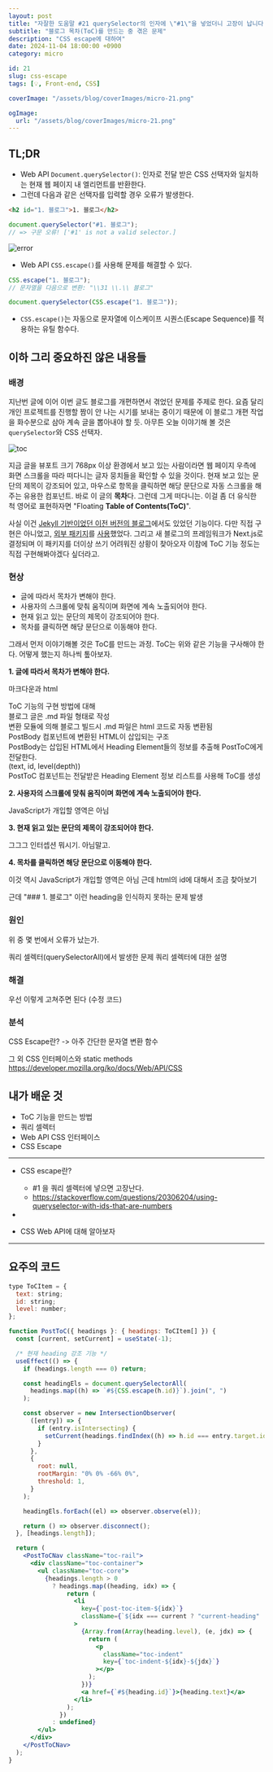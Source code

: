 ```yaml
---
layout: post
title: "자잘한 도움말 #21 querySelector의 인자에 \"#1\"을 넣었더니 고장이 납니다."
subtitle: "블로그 목차(ToC)를 만드는 중 겪은 문제"
description: "CSS escape에 대하여"
date: 2024-11-04 18:00:00 +0900
category: micro

id: 21
slug: css-escape
tags: [💡, Front-end, CSS]

coverImage: "/assets/blog/coverImages/micro-21.png"

ogImage:
  url: "/assets/blog/coverImages/micro-21.png"
---
```


## TL;DR

- Web API `Document.querySelector()`: 인자로 전달 받은 CSS 선택자와 일치하는 현재 웹 페이지 내 엘리먼트를 반환한다.
- 그런데 다음과 같은 선택자를 입력할 경우 오류가 발생한다.
```html
<h2 id="1. 블로그">1. 블로그</h2>
```
```javascript
document.querySelector("#1. 블로그");
// => 구문 오류! ['#1' is not a valid selector.]
```

<p class="center">
<img src="https://i.postimg.cc/J0gZL8qY/image.png" alt="error"/>
</p>

- Web API `CSS.escape()`를 사용해 문제를 해결할 수 있다.
```javascript
CSS.escape("1. 블로그");
// 문자열을 다음으로 변환: "\\31 \\.\\ 블로그"

document.querySelector(CSS.escape("1. 블로그"));
```
- `CSS.escape()`는 자동으로 문자열에 이스케이프 시퀀스(Escape Sequence)를 적용하는 유틸 함수다.

## 이하 그리 중요하진 않은 내용들

### 배경

지난번 글에 이어 이번 글도 블로그를 개편하면서 겪었던 문제를 주제로 한다. 요즘 달리 개인 프로젝트를 진행할 짬이 안 나는 시기를 보내는 중이기 때문에 이 블로그 개편 작업을 화수분으로 삼아 계속 글을 뽑아내야 할 듯. 아무튼 오늘 이야기해 볼 것은 `querySelector`와 CSS 선택자.

<p class="center">
<img src="https://i.postimg.cc/brbfjTQv/image.png" alt="toc" />
</p>

지금 글을 뷰포트 크기 768px 이상 환경에서 보고 있는 사람이라면 웹 페이지 우측에 화면 스크롤을 따라 떠다니는 글자 뭉치들을 확인할 수 있을 것이다. 현재 보고 있는 문단의 제목이 강조되어 있고, 마우스로 항목을 클릭하면 해당 문단으로 자동 스크롤을 해주는 유용한 컴포넌트. 바로 이 글의 <strong>목차</strong>다. 그런데 그게 떠다니는. 이걸 좀 더 유식한 척 영어로 표현하자면 "Floating <strong>Table of Contents(ToC)</strong>".

사실 이건 <a href="https://github.com/anteater333/Anteater_lab_v2">Jekyll 기반이었던 이전 버전의 블로그</a>에서도 있었던 기능이다. 다만 직접 구현은 아니었고, <a href="https://github.com/allejo/jekyll-toc">외부 패키지</a>를 <a href="https://github.com/anteater333/Anteater_lab_v2/blob/main/docs/_includes/toc.html">사용</a>했었다. 그리고 새 블로그의 프레임워크가 Next.js로 결정되며 이 패키지를 더이상 쓰기 어려워진 상황이 찾아오자 이참에 ToC 기능 정도는 직접 구현해봐야겠다 싶더라고.

### 현상

- 글에 따라서 목차가 변해야 한다.
- 사용자의 스크롤에 맞춰 움직이며 화면에 계속 노출되어야 한다.
- 현재 읽고 있는 문단의 제목이 강조되어야 한다.
- 목차를 클릭하면 해당 문단으로 이동해야 한다.

그래서 먼저 이야기해볼 것은 ToC를 만드는 과정. ToC는 위와 같은 기능을 구사해야 한다. 어떻게 했는지 하나씩 톺아보자.

<strong>1. 글에 따라서 목차가 변해야 한다.</strong>

마크다운과 html


ToC 기능의 구현 방법에 대해  
블로그 글은 .md 파일 형태로 작성  
변환 모듈에 의해 블로그 빌드시 .md 파일은 html 코드로 자동 변환됨  
PostBody 컴포넌트에 변환된 HTML이 삽입되는 구조  
PostBody는 삽입된 HTML에서 Heading Element들의 정보를 추출해 PostToC에게 전달한다.  
(text, id, level(depth))  
PostToC 컴포넌트는 전달받은 Heading Element 정보 리스트를 사용해 ToC를 생성  


<strong>2. 사용자의 스크롤에 맞춰 움직이며 화면에 계속 노출되어야 한다.</strong>

JavaScript가 개입할 영역은 아님


<strong>3. 현재 읽고 있는 문단의 제목이 강조되어야 한다.</strong>

그그그 인터셉션 뭐시기. 아님말고.


<strong>4. 목차를 클릭하면 해당 문단으로 이동해야 한다.</strong>

이것 역시 JavaScript가 개입할 영역은 아님
근데 html의 id에 대해서 조금 찾아보기



근데 "### 1. 블로그" 이런 heading을 인식하지 못하는 문제 발생

### 원인

위 중 몇 번에서 오류가 났는가.

쿼리 셀렉터(querySelectorAll)에서 발생한 문제
쿼리 셀렉터에 대한 설명

### 해결

우선 이렇게 고쳐주면 된다
(수정 코드)

### 분석

CSS Escape란? -> 아주 간단한 문자열 변환 함수

그 외 CSS 인터페이스와 static methods
https://developer.mozilla.org/ko/docs/Web/API/CSS

## 내가 배운 것

- ToC 기능을 만드는 방법
- 쿼리 셀렉터
- Web API CSS 인터페이스
- CSS Escape

----

- CSS escape란?
    - #1 을 쿼리 셀렉터에 넣으면 고장난다.
    - https://stackoverflow.com/questions/20306204/using-queryselector-with-ids-that-are-numbers

- 
- CSS Web API에 대해 알아보자


----


## 요주의 코드

```jsx
type ToCItem = {
  text: string;
  id: string;
  level: number;
};

function PostToC({ headings }: { headings: ToCItem[] }) {
  const [current, setCurrent] = useState(-1);

  /* 현재 heading 강조 기능 */
  useEffect(() => {
    if (headings.length === 0) return;

    const headingEls = document.querySelectorAll(
      headings.map((h) => `#${CSS.escape(h.id)}`).join(", ")
    );

    const observer = new IntersectionObserver(
      ([entry]) => {
        if (entry.isIntersecting) {
          setCurrent(headings.findIndex((h) => h.id === entry.target.id));
        }
      },
      {
        root: null,
        rootMargin: "0% 0% -66% 0%",
        threshold: 1,
      }
    );

    headingEls.forEach((el) => observer.observe(el));

    return () => observer.disconnect();
  }, [headings.length]);

  return (
    <PostToCNav className="toc-rail">
      <div className="toc-container">
        <ul className="toc-core">
          {headings.length > 0
            ? headings.map((heading, idx) => {
                return (
                  <li
                    key={`post-toc-item-${idx}`}
                    className={`${idx === current ? "current-heading" : ""}`}
                  >
                    {Array.from(Array(heading.level), (e, jdx) => {
                      return (
                        <p
                          className="toc-indent"
                          key={`toc-indent-${idx}-${jdx}`}
                        ></p>
                      );
                    })}
                    <a href={`#${heading.id}`}>{heading.text}</a>
                  </li>
                );
              })
            : undefined}
        </ul>
      </div>
    </PostToCNav>
  );
}
```